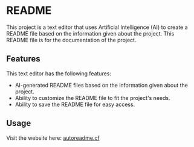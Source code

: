 
# README

This project is a text editor that uses Artificial Intelligence (AI) to create a README file based on the information given about the project. This README file is for the documentation of the project.

## Features

This text editor has the following features:

- AI-generated README files based on the information given about the project.
- Ability to customize the README file to fit the project's needs.
- Ability to save the README file for easy access.

## Usage

Visit the website here: [autoreadme.cf](https://autoreadme.cf/)
